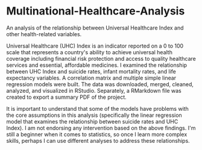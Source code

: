 # Multinational-Healthcare-Analysis
An analysis of the relationship between Universal Healthcare Index and other health-related variables.

Universal Healthcare (UHC) Index is an indicator reported on a 0 to 100 scale that represents a country's ability to achieve universal health coverage including financial risk protection and access to quality healthcare services and essential, affordable medicines. I examined the relationship between UHC Index and suicide rates, infant mortality rates, and life expectancy variables. A correlation matrix and multiple simple linear regression models were built. The data was downloaded, merged, cleaned, analyzed, and visualized in RStudio. Separately, a RMarkdown file was created to export a summary PDF of the project.

It is important to understand that some of the models have problems with the core assumptions in this analysis (specifically the linear regression model that examines the relationship between suicide rates and UHC Index). I am not endorsing any intervention based on the above findings. I'm still a beginner when it comes to statistics, so once I learn more complex skills, perhaps I can use different analyses to address these relationships.
